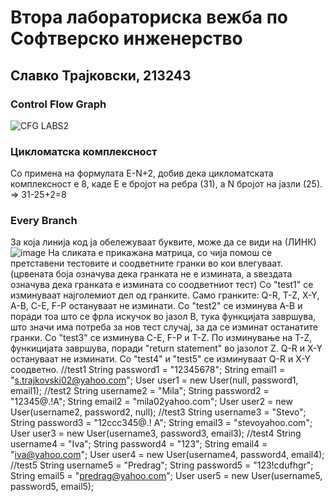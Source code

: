 # Втора лабораториска вежба по Софтверско инженерство
## Славко Трајковски, 213243
### Control Flow Graph
![CFG LABS2](https://github.com/slavcetrajkovski/SI_2023_lab2_213243/assets/126784837/d65ae75f-41ab-41c8-a846-1c2bb8623195)
### Цикломатска комплексност
Со примена на формулата E-N+2, добив дека цикломатската комплексност е 8, каде E е бројот на ребра (31), a N бројот на јазли (25). => 31-25+2=8
### Every Branch
За која линија код ја обележуваат буквите, може да се види на (ЛИНК)
![image](https://github.com/slavcetrajkovski/SI_2023_lab2_213243/assets/126784837/1aedd19e-6f32-4cff-a7eb-814832c73927)
На сликата е прикажана матрица, со чија помош се претставени тестовите и соодветните гранки во кои влегуваат. (црвената боја означува дека гранката не е измината, а ѕвездата означува дека гранката е измината со соодветниот тест)
Со "test1" се изминуваат најголемиот дел од гранките. Само гранките: Q-R, T-Z, X-Y, A-B, C-E, F-P остануваат не изминати.
Со "test2" се изминува A-B и поради тоа што се фрла искучок во јазол B, тука функцијата завршува, што значи има потреба за нов тест случај, за да се изминат останатите гранки.
Со "test3" се изминува C-E, F-P и T-Z. По изминување на T-Z, функицијата завршува, поради "return statement" во јазолот Z. Q-R и X-Y остануваат не изминати.
Со "test4" и "test5" се изминуваат Q-R и X-Y соодветно.
//test1
        String password1 = "12345678";
        String email1 = "s.trajkovski02@yahoo.com";
        User user1 = new User(null, password1, email1);
//test2
        String username2 = "Mila";
        String password2 = "12345@.!A";
        String email2 = "mila02yahoo.com";
        User user2 = new User(username2, password2, null);
//test3
        String username3 = "Stevo";
        String password3 = "12ccc345@.! A";
        String email3 = "stevoyahoo.com";
        User user3 = new User(username3, password3, email3);
//test4
        String username4 = "Iva";
        String password4 = "123";
        String email4 = "iva@yahoo.com";
        User user4 = new User(username4, password4, email4);
//test5
        String username5 = "Predrag";
        String password5 = "123!cdufhgr";
        String email5 = "predrag@yahoo.com";
        User user5 = new User(username5, password5, email5);



